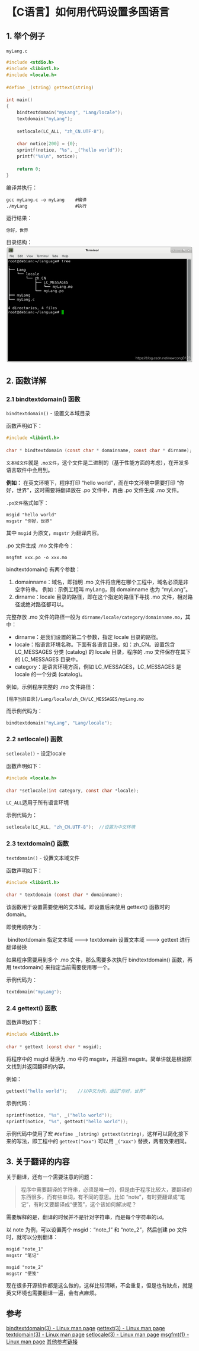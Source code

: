 # 【C语言】如何用代码设置多国语言

## 1. 举个例子

`myLang.c`

```c
#include <stdio.h>
#include <libintl.h>
#include <locale.h>

#define _(string) gettext(string)

int main()
{
	bindtextdomain("myLang", "Lang/locale");
	textdomain("myLang");

	setlocale(LC_ALL, "zh_CN.UTF-8");

	char notice[200] = {0};
	sprintf(notice, "%s", _("hello world"));
	printf("%s\n", notice);

	return 0;
}
```

编译并执行：

```shell
gcc myLang.c -o myLang    #编译
./myLang                  #执行
```

运行结果：

```
你好，世界
```

目录结构：
 ![在这里插入图片描述](图片\watermark,type_ZmFuZ3poZW5naGVpdGk,shadow_10,text_aHR0cHM6Ly9ibG9nLmNzZG4ubmV0L25ld2NvbmcwMTIz,size_16,color_FFFFFF,t_70)

## 2. 函数详解

### 2.1 bindtextdomain() 函数

`bindtextdomain()` - 设置文本域目录

函数声明如下：

```c
#include <libintl.h>

char * bindtextdomain (const char * domainname, const char * dirname);
```

`文本域文件`就是 `.mo文件`，这个文件是二进制的（基于性能方面的考虑），在开发多语言软件中会用到。

**例如：** 在英文环境下，程序打印 “hello world”，而在中文环境中需要打印 “你好，世界”，这时需要将翻译放在 .po 文件中，再由 .po 文件生成 .mo 文件。

`.po文件`格式如下：

```
msgid "hello world"
msgstr "你好，世界"
```

其中 `msgid` 为原文，`msgstr` 为翻译内容。

.po 文件生成 .mo 文件命令：

```shell
msgfmt xxx.po -o xxx.mo
```

bindtextdomain() 有两个参数：

1. domainname：域名，即指明 .mo 文件将应用在哪个工程中，域名必须是非空字符串。
    例如：示例工程叫 myLang，则 domainname 也为 “myLang”。
2. dirname：locale 目录的路径，即在这个指定的路径下寻找 .mo 文件，相对路径或绝对路径都可以。

完整存放 .mo 文件的路径一般为 `dirname/locale/category/domainname.mo`，其中：

- dirname：是我们设置的第二个参数，指定 locale 目录的路径。
- locale：指语言环境名称。下面有各语言目录，如：zh_CN。设置包含 LC_MESSAGES 分类 (catalog) 的 locale 目录，程序的 .mo 文件保存在其下的 LC_MESSAGES 目录中。
- category：是语言环境方面，例如 LC_MESSAGES，LC_MESSAGES 是 locale 的一个分类 (catalog)。

例如，示例程序完整的 .mo 文件路径：

```
[程序当前目录]/Lang/locale/zh_CN/LC_MESSAGES/myLang.mo
```

而示例代码为：

```c
bindtextdomain("myLang", "Lang/locale");
```

### 2.2 setlocale() 函数

`setlocale()` - 设定locale

函数声明如下：

```c
#include <locale.h>

char *setlocale(int category, const char *locale);
```

`LC_ALL`适用于所有语言环境

示例代码为：

```c
setlocale(LC_ALL, "zh_CN.UTF-8");  //设置为中文环境
```

### 2.3 textdomain() 函数

`textdomain()` - 设置文本域文件

函数声明如下：

```c
#include <libintl.h>

char * textdomain (const char * domainname);
```

该函数用于设置需要使用的文本域。即设置后来使用 gettext() 函数时的 domain。

即使用顺序为：

​    bindtextdomain 指定文本域      --->   textdomain 设置文本域     --->      gettext 进行翻译替换                                             

如果程序需要用到多个 .mo 文件，那么需要多次执行 bindtextdomain() 函数，再用 textdomain() 来指定当前需要使用哪一个。

示例代码为：

```c
textdomain("myLang");
```

### 2.4 gettext() 函数

函数声明如下：

```c
#include <libintl.h>

char * gettext (const char * msgid);
```

将程序中的 msgid 替换为 .mo 中的 msgstr，并返回 msgstr。简单讲就是根据原文找到并返回翻译的内容。

例如：

```c
gettext("hello world");    //以中文为例，返回“你好，世界”
```

示例代码：

```c
sprintf(notice, "%s", _("hello world"));
sprintf(notice, "%s", gettext("hello world"));
```

示例代码中使用了宏 `#define _(string) gettext(string)`，这样可以简化接下来的写法，即工程中的 `gettext("xxx")` 可以用 `_("xxx")` 替换，两者效果相同。

## 3. 关于翻译的内容

关于翻译，还有一个需要注意的问题：

> 程序中需要翻译的字符串，必须是唯一的，但是由于程序比较大，要翻译的东西很多，而有些单词，有不同的意思。比如 “note”，有时要翻译成“笔记”，有时又要翻译成“便笺”，这个该如何解决呢？

需要解释的是，翻译的时候并不是针对字符串，而是每个字符串的`id`。

以 note 为例，可以设置两个 msgid：“note_1” 和 “note_2”，然后创建 po 文件时，就可以分别翻译：

```
msgid "note_1"
msgstr "笔记"

msgid "note_2"
msgstr "便笺"
```

现在很多开源软件都是这么做的，这样比较清晰，不会重复，但是也有缺点，就是英文环境也需要翻译一遍，会有点麻烦。

## 参考

[bindtextdomain(3) - Linux man page](https://linux.die.net/man/3/bindtextdomain)
 [gettext(3) - Linux man page](https://linux.die.net/man/3/gettext)
 [textdomain(3) - Linux man page](https://linux.die.net/man/3/textdomain)
 [setlocale(3) - Linux man page](https://linux.die.net/man/3/setlocale)
 [msgfmt(1) - Linux man page](https://linux.die.net/man/1/msgfmt)
 [其他参考链接](https://www.169it.com/tech-qa-linux/article-8297247679381131562.html)